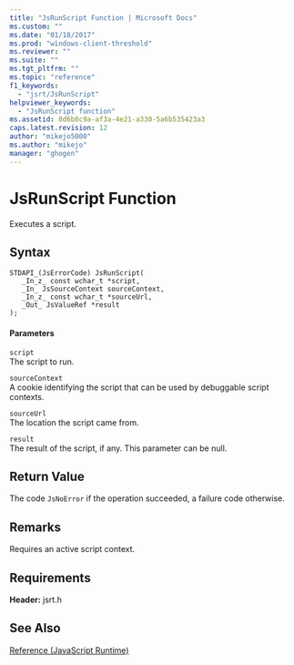 ```yaml
---
title: "JsRunScript Function | Microsoft Docs"
ms.custom: ""
ms.date: "01/18/2017"
ms.prod: "windows-client-threshold"
ms.reviewer: ""
ms.suite: ""
ms.tgt_pltfrm: ""
ms.topic: "reference"
f1_keywords: 
  - "jsrt/JsRunScript"
helpviewer_keywords: 
  - "JsRunScript function"
ms.assetid: 8d6b8c9a-af3a-4e21-a330-5a6b535423a3
caps.latest.revision: 12
author: "mikejo5000"
ms.author: "mikejo"
manager: "ghogen"
---
```

# JsRunScript Function
Executes a script.  
  
## Syntax  
  
```  
STDAPI_(JsErrorCode) JsRunScript(  
   _In_z_ const wchar_t *script,  
   _In_ JsSourceContext sourceContext,  
   _In_z_ const wchar_t *sourceUrl,  
   _Out_ JsValueRef *result  
);  
```  
  
#### Parameters  
 `script`  
 The script to run.  
  
 `sourceContext`  
 A cookie identifying the script that can be used by debuggable script contexts.  
  
 `sourceUrl`  
 The location the script came from.  
  
 `result`  
 The result of the script, if any. This parameter can be null.  
  
## Return Value  
 The code `JsNoError` if the operation succeeded, a failure code otherwise.  
  
## Remarks  
 Requires an active script context.  
  
## Requirements  
 **Header:** jsrt.h  
  
## See Also  
 [Reference (JavaScript Runtime)](../chakra-hosting/reference-javascript-runtime.md)